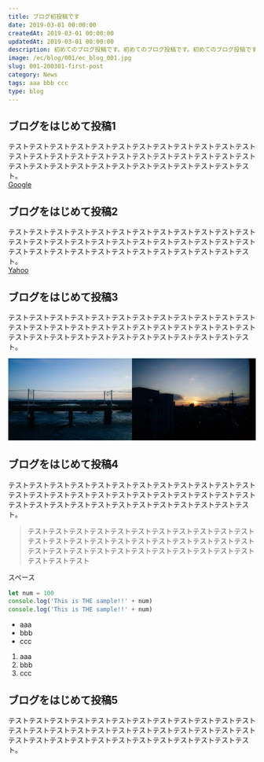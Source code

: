 ```yaml
---
title: ブログ初投稿です
date: 2019-03-01 00:00:00
createdAt: 2019-03-01 00:00:00
updatedAt: 2019-03-01 00:00:00
description: 初めてのブログ投稿です。初めてのブログ投稿です。初めてのブログ投稿です。初めてのブログ投稿です。初めてのブログ投稿です。初めてのブログ投稿です。初めてのブログ投稿です。
image: /ec/blog/001/ec_blog_001.jpg
slug: 001-200301-first-post
category: News
tags: aaa bbb ccc
type: blog
---
```


## ブログをはじめて投稿1

テストテストテストテストテストテストテストテストテストテストテストテストテストテストテストテストテストテストテストテストテストテストテストテストテストテストテストテストテストテストテストテストテストテストテストテスト。  
[Google](https://www.google.co.jp/)

## ブログをはじめて投稿2

テストテストテストテストテストテストテストテストテストテストテストテストテストテストテストテストテストテストテストテストテストテストテストテストテストテストテストテストテストテストテストテストテストテストテストテスト。  
[Yahoo](https://www.yahoo.co.jp/)

## ブログをはじめて投稿3

テストテストテストテストテストテストテストテストテストテストテストテストテストテストテストテストテストテストテストテストテストテストテストテストテストテストテストテストテストテストテストテストテストテストテストテスト。  

![画像テスト](./img/sample.jpg "サンプル")

## ブログをはじめて投稿4

テストテストテストテストテストテストテストテストテストテストテストテストテストテストテストテストテストテストテストテストテストテストテストテストテストテストテストテストテストテストテストテストテストテストテストテスト。  

> テストテストテストテストテストテストテストテストテストテストテストテストテストテストテストテストテストテストテストテストテストテストテストテストテストテストテストテストテストテストテストテストテストテストテストテスト

スペース

```js
let num = 100
console.log('This is THE sample!!' + num)
console.log('This is THE sample!!' + num)
```

- aaa
- bbb
- ccc

1. aaa
2. bbb
3. ccc

## ブログをはじめて投稿5

テストテストテストテストテストテストテストテストテストテストテストテストテストテストテストテストテストテストテストテストテストテストテストテストテストテストテストテストテストテストテストテストテストテストテストテスト。
